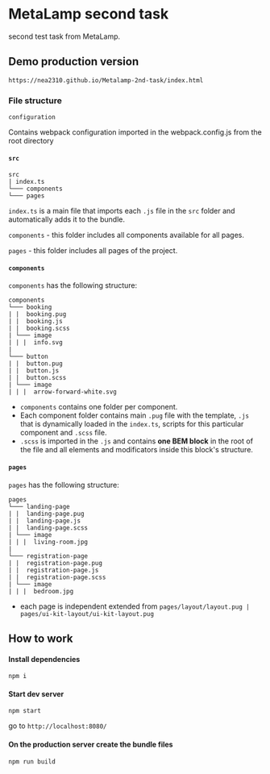 # MetaLamp second task
second test task from MetaLamp.


## Demo production version
`https://nea2310.github.io/Metalamp-2nd-task/index.html`

### File structure
```
configuration
```
Contains webpack configuration imported in the webpack.config.js from the root directory

#### `src`
```
src
| index.ts
└─── components
└─── pages

```
`index.ts` is a main file that imports each `.js` file in the `src` folder and automatically adds it to the bundle.

`components` - this folder includes all components available for all pages.

`pages` - this folder includes all pages of the project.

#### `components`
`components` has the following structure:
```
components
└─── booking
| |  booking.pug
| |  booking.js
| |  booking.scss
| └─── image
| | |  info.svg
|
└─── button
| |  button.pug
| |  button.js
| |  button.scss
| └─── image
| | |  arrow-forward-white.svg
```
* `components` contains one folder per component. 
* Each component folder contains main `.pug` file with the template, `.js` that is dynamically loaded in the `index.ts`, scripts for this particular component and `.scss` file.
* `.scss` is imported in the `.js` and contains **one BEM block** in the root of the file and all elements and modificators inside this block's structure.



#### `pages`
`pages` has the following structure:

```
pages
└─── landing-page
| |  landing-page.pug
| |  landing-page.js
| |  landing-page.scss
| └─── image
| | |  living-room.jpg
|
└─── registration-page
| |  registration-page.pug
| |  registration-page.js
| |  registration-page.scss
| └─── image
| | |  bedroom.jpg
```

* each page is independent extended from `pages/layout/layout.pug | pages/ui-kit-layout/ui-kit-layout.pug`

## How to work
#### Install dependencies
```commandline
npm i
```

#### Start dev server
```commandline
npm start
```
go to `http://localhost:8080/`


#### On the production server create the bundle files
```commandline
npm run build
```